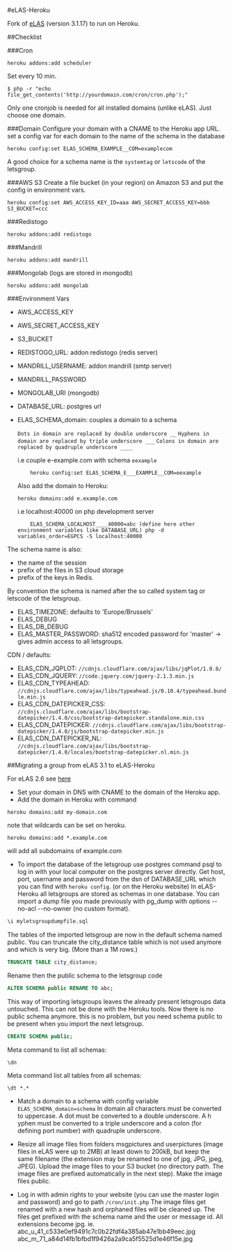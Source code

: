 #eLAS-Heroku

Fork of [eLAS](http://www.elasproject.org/) (version 3.1.17) to run on Heroku.

##Checklist

###Cron
```shell
heroku addons:add scheduler
```
Set every 10 min.  
```shell
$ php -r "echo file_get_contents('http://yourdomain.com/cron/cron.php');"
```
Only one cronjob is needed for all installed domains (unlike eLAS). Just choose one domain.

###Domain
Configure your domain with a CNAME to the Heroku app URL.
set a config var for each domain to the name of the schema in the database
```shell
heroku config:set ELAS_SCHEMA_EXAMPLE__COM=examplecom
```
A good choice for a schema name is the `systemtag` or `letscode` of the letsgroup.

###AWS S3
Create a file bucket (in your region) on Amazon S3 and put the config in environment vars.
```shell
heroku config:set AWS_ACCESS_KEY_ID=aaa AWS_SECRET_ACCESS_KEY=bbb S3_BUCKET=ccc
```

###Redistogo
```shell
heroku addons:add redistogo
```

###Mandrill
```shell
heroku addons:add mandrill
```

###Mongolab (logs are stored in mongodb)
```shell
heroku addons:add mongolab
```

###Environment Vars

* AWS_ACCESS_KEY
* AWS_SECRET_ACCESS_KEY
* S3_BUCKET
* REDISTOGO_URL: addon redistogo (redis server)
* MANDRILL_USERNAME: addon mandrill (smtp server)
* MANDRILL_PASSWORD
* MONGOLAB_URI (mongodb)
* DATABASE_URL: postgres url
* ELAS_SCHEMA_domain: couples a domain to a schema

    `Dots in domain are replaced by double underscore __`
    `Hyphens in domain are replaced by triple underscore ___`
    `Colons in domain are replaced by quadruple underscore ____`

    i.e couple e-example.com with schema `eexample`
    ```shell
        heroku config:set ELAS_SCHEMA_E___EXAMPLE__COM=eexample
    ```
    Also add the domain to Heroku:
    ```shell
    heroku domains:add e.example.com
    ```

    i.e localhost:40000 on php development server
    ```shell
        ELAS_SCHEMA_LOCALHOST____40000=abc (define here other environment variables like DATABASE_URL) php -d variables_order=EGPCS -S localhost:40000
    ```

The schema name is also:
  * the name of the session
  * prefix of the files in S3 cloud storage
  * prefix of the keys in Redis.

By convention the schema is named after the so called system tag or letscode of the letsgroup.

* ELAS_TIMEZONE: defaults to 'Europe/Brussels'
* ELAS_DEBUG
* ELAS_DB_DEBUG
* ELAS_MASTER_PASSWORD: sha512 encoded password for 'master' -> gives admin access to all letsgroups.

CDN / defaults:

* ELAS_CDN_JQPLOT: `//cdnjs.cloudflare.com/ajax/libs/jqPlot/1.0.8/`
* ELAS_CDN_JQUERY: `//code.jquery.com/jquery-2.1.3.min.js`
* ELAS_CDN_TYPEAHEAD: `//cdnjs.cloudflare.com/ajax/libs/typeahead.js/0.10.4/typeahead.bundle.min.js`
* ELAS_CDN_DATEPICKER_CSS: `//cdnjs.cloudflare.com/ajax/libs/bootstrap-datepicker/1.4.0/css/bootstrap-datepicker.standalone.min.css`
* ELAS_CDN_DATEPICKER: `//cdnjs.cloudflare.com/ajax/libs/bootstrap-datepicker/1.4.0/js/bootstrap-datepicker.min.js`
* ELAS_CDN_DATEPICKER_NL: `//cdnjs.cloudflare.com/ajax/libs/bootstrap-datepicker/1.4.0/locales/bootstrap-datepicker.nl.min.js`


##Migrating a group from eLAS 3.1 to eLAS-Heroku


For eLAS 2.6 see [here](https://eeemarv/elas-heroku/doc/migrate-eLAS-2.6.md)

* Set your domain in DNS with CNAME to the domain of the Heroku app.
* Add the domain in Heroku with command
```shell
heroku domains:add my-domain.com
```
note that wildcards can be set on heroku.  
```shell
heroku domains:add *.example.com
```
will add all subdomains of example.com
* To import the database of the letsgroup use postgres command psql to log in with your local computer on the postgres server directly. Get host, port, username and password from the dsn of DATABASE_URL which you can find with `heroku config`. (or on the Heroku website)
In eLAS-Heroku all letsgroups are stored as schemas in one database.
You can import a dump file you made previously with pg_dump with options --no-acl --no-owner (no custom format).
```sql
\i myletsgroupdumpfile.sql
```
The tables of the imported letsgroup are now in the default schema named public.
You can truncate the city_distance table which is not used anymore and which is very big. (More than a 1M rows.)
```sql
TRUNCATE TABLE city_distance;
```
Rename then the public schema to the letsgroup code
```sql
ALTER SCHEMA public RENAME TO abc;
```
This way of importing letsgroups leaves the already present letsgroups data untouched. This can not be done with the Heroku tools.
Now there is no public schema anymore. this is no problem, but you need schema public to be present when you import the next letsgroup.
```sql
CREATE SCHEMA public;
```
Meta command to list all schemas:
```
\dn
```
Meta command list all tables from all schemas:
```
\dt *.*
```

* Match a domain to a schema with config variable `ELAS_SCHEMA_domain=schema`
In domain all characters must be converted to uppercase. A dot must be converted to a double underscore. A h
yphen must be converted to a triple underscore and a colon (for defining port number) with quadruple underscore.

* Resize all image files from folders msgpictures and userpictures (image files in eLAS were up to 2MB) at least down to 200kB, but keep the same filename (the extension may be renamed to one of jpg, JPG, jpeg, JPEG).
Upload the image files to your S3 bucket (no directory path. The image files are prefixed automatically in the next step).
Make the image files public.
* Log in with admin rights to your website (you can use the master login and password) and go to path `/cron/init.php` The image files get renamed with a new hash and orphaned files will be cleaned up.
The files get prefixed with the schema name and the user or message id. All extensions become jpg.
ie.
    abc_u_41_c533e0ef9491c7c0b22fdf4a385ab47e1bb49eec.jpg
    abc_m_71_a84d14fb1bfbd1f9426a2a9ca5f5525d1e46f15e.jpg
